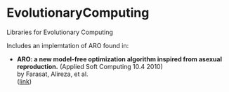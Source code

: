 # EvolutionaryComputing
Libraries for Evolutionary Computing

Includes an implemtation of ARO found in:
[^fn1]: Farasat, Alireza, et al. "ARO: a new model-free optimization algorithm inspired from asexual reproduction." Applied Soft Computing 10.4 (2010): 1284-1292.
* **ARO: a new model-free optimization algorithm inspired from asexual reproduction.** (Applied Soft Computing 10.4 2010)  
  by Farasat, Alireza, et al.  
  ([link](http://www.sciencedirect.com/science/article/pii/S1568494610001122))